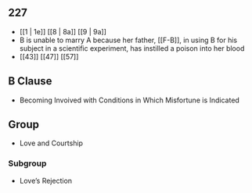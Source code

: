 ## 227
- [[1 | 1e]] [[8 | 8a]] [[9 | 9a]] 
- B is unable to marry A because her father, [[F-B]], in using B for his subject in a scientific experiment, has instilled a poison into her blood
- [[43]] [[47]] [[57]] 

## B Clause
- Becoming Invoived with Conditions in Which Misfortune is Indicated

## Group
- Love and Courtship

### Subgroup
- Love’s Rejection


